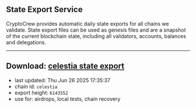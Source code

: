 ## State Export Service
CryptoCrew provides automatic daily state exports for all chains we validate. State export files can be used as genesis files and are a snapshot of the current blockchain state, including all validators, accounts, balances and delegations.

---
**Download: [celestia state export](https://dl-eu2.ccvalidators.com/SERVICE/celestia/celestia_export_6143552.json)**
---

- last updated: Thu Jun 26 2025 17:35:37
- chain id: `celestia`
- export height: `6143552`
- use for: airdrops, local tests, chain recovery
